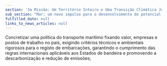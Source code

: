 ```yaml
---
section: '3a Missão: Um Território Inteiro e Uma Transição Climática Justa'
sub_section: "Mar: um novo impulso para o desenvolvimento do potencial oceânico do país"
fulfilled_date: null
links_to_news_articles: null
---
```


Concretizar uma política do transporte marítimo fixando valor, empresas e postos de trabalho no país, exigindo critérios técnicos e ambientais rigorosos para o registo de embarcações, garantindo o cumprimento das regras internacionais aplicáveis aos Estados de bandeira e promovendo a descarbonização e redução de emissões;